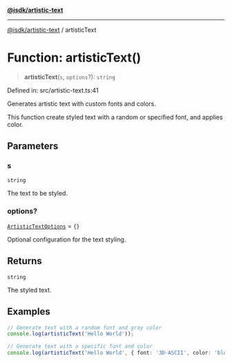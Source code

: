 [**@isdk/artistic-text**](../README.md)

***

[@isdk/artistic-text](../globals.md) / artisticText

# Function: artisticText()

> **artisticText**(`s`, `options`?): `string`

Defined in: src/artistic-text.ts:41

Generates artistic text with custom fonts and colors.

This function create styled text with a random or specified font, and applies color.

## Parameters

### s

`string`

The text to be styled.

### options?

[`ArtisticTextOptions`](../interfaces/ArtisticTextOptions.md) = `{}`

Optional configuration for the text styling.

## Returns

`string`

The styled text.

## Examples

```ts
// Generate text with a random font and gray color
console.log(artisticText('Hello World'));
```

```ts
// Generate text with a specific font and color
console.log(artisticText('Hello World', { font: '3D-ASCII', color: 'blue' }));
```
